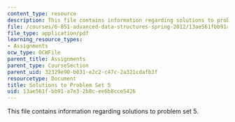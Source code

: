 ```yaml
---
content_type: resource
description: This file contains information regarding solutions to problem set 5.
file: /courses/6-851-advanced-data-structures-spring-2012/13ae561fbb91a7e32b8cee6b8cce5426_MIT6_851S12_ps5sol.pdf
file_type: application/pdf
learning_resource_types:
- Assignments
ocw_type: OCWFile
parent_title: Assignments
parent_type: CourseSection
parent_uid: 32329e90-b031-e2c2-c47c-2a321cdafb3f
resourcetype: Document
title: Solutions to Problem Set 5
uid: 13ae561f-bb91-a7e3-2b8c-ee6b8cce5426
---
```

This file contains information regarding solutions to problem set 5.

